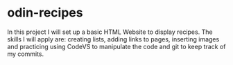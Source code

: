 # odin-recipes
In this project I will set up a basic HTML Website to display recipes.
The skills I will apply are: creating lists, adding links to pages, inserting images and practicing using CodeVS to manipulate the code and git to keep track of my commits. 